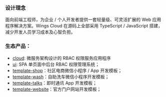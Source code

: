 ### 设计理念

面向前端工程师，为企业 / 个人开发者提供一套轻量级、可灵活扩展的 Web 应用程序解决方案。Wings Cloud 在源码上全部采用 TypeScript / JavaScript 搭建，减少开发人员学习成本及心智负担。

### 生态产品：

- [cloud](https://github.com/wingscloud/cloud): 微服务架构设计的 RBAC 权限服务应用程序
- [ui](https://github.com/wingscloud/ui): SPA 单页面中后台 RBAC 权限管理系统；
- [template-shop](https://github.com/wingscloud/template-shop)：社区电商微信小程序 / App 开发模板；
- [template-wash](https://github.com/wingscloud/template-wash)：自助洗车微信小程序开发模板；
- [template-talks](https://github.com/wingscloud/template-talks)：即时通讯 App 开发模板；
- [template-website](https://github.com/wingscloud/template-website)：官方门户网站开发模板；
